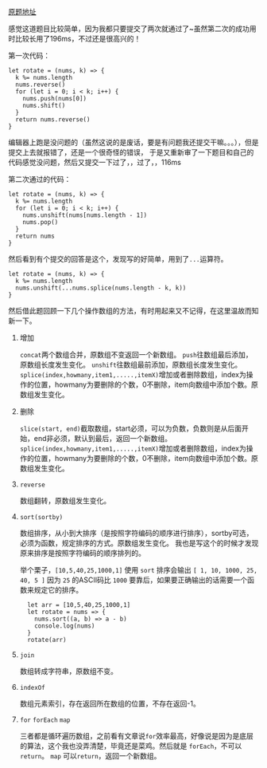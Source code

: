 [原题地址](https://leetcode-cn.com/problems/rotate-array/submissions/)

感觉这道题目比较简单，因为我都只要提交了两次就通过了~虽然第二次的成功用时比较长用了196ms，不过还是很高兴的！

第一次代码：
```
let rotate = (nums, k) => {
  k %= nums.length
  nums.reverse()
  for (let i = 0; i < k; i++) {
    nums.push(nums[0])
    nums.shift()
  }
  return nums.reverse()
}
```
编辑器上跑是没问题的（虽然这说的是废话，要是有问题我还提交干嘛。。。），但是提交上去就报错了，还是一个很奇怪的错误，
于是又重新审了一下题目和自己的代码感觉没问题，然后又提交一下过了，，过了，，116ms

第二次通过的代码：
```
let rotate = (nums, k) => {
  k %= nums.length
  for (let i = 0; i < k; i++) {
    nums.unshift(nums[nums.length - 1])
    nums.pop()
  }
  return nums
}
```

然后看到有个提交的回答是这个，发现写的好简单，用到了`...`运算符。
```
let rotate = (nums, k) => {
  k %= nums.length
  nums.unshift(...nums.splice(nums.length - k, k))
}
```

然后借此题回顾一下几个操作数组的方法，有时用起来又不记得，在这里温故而知新一下。


1. 增加


    `concat`两个数组合并，原数组不变返回一个新数组。
    `push`往数组最后添加，原数组长度发生变化。
    `unshift`往数组最前添加，原数组长度发生变化。
    `splice(index,howmany,item1,.....,itemX)`增加或者删除数组，index为操作的位置，howmany为要删除的个数，0不删除，item向数组中添加个数。原数组发生变化。


2. 删除


    `slice(start, end)`截取数组，start必须，可以为负数，负数则是从后面开始，end非必须，默认到最后，返回一个新数组。
    `splice(index,howmany,item1,.....,itemX)`增加或者删除数组，index为操作的位置，howmany为要删除的个数，0不删除，item向数组中添加个数。原数组发生变化。


3. `reverse`


    数组翻转，原数组发生变化。


4. `sort(sortby)`


    数组排序，从小到大排序（是按照字符编码的顺序进行排序），sortby可选，必须为函数，规定排序的方式。原数组发生变化。
    我也是写这个的时候才发现原来排序是按照字符编码的顺序排列的。
    
    举个栗子，`[10,5,40,25,1000,1]` 使用 `sort` 排序会输出 `[ 1, 10, 1000, 25, 40, 5 ]` 因为 `25` 的ASCII码比 `1000` 要靠后，如果要正确输出的话需要一个函数来规定它的排序。
    
    
    ```
      let arr = [10,5,40,25,1000,1]
      let rotate = nums => {
        nums.sort((a, b) => a - b)
        console.log(nums)
      }
      rotate(arr)
    ```

5. `join`


    数组转成字符串，原数组不变。


6. `indexOf`


    数组元素索引，存在返回所在数组的位置，不存在返回-1。


7. `for` `forEach` `map`


    三者都是循环遍历数组，之前看有文章说`for`效率最高，好像说是因为是底层的算法，这个我也没弄清楚，毕竟还是菜鸡。然后就是 `forEach`，不可以 `return`。
    `map` 可以`return`，返回一个新数组。
